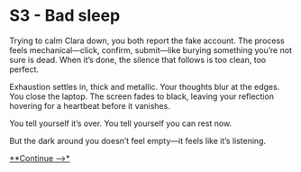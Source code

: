 # S3 - Bad sleep
Trying to calm Clara down, you both report the fake account.
The process feels mechanical—click, confirm, submit—like burying something you’re not sure is dead.
When it’s done, the silence that follows is too clean, too perfect.

Exhaustion settles in, thick and metallic. Your thoughts blur at the edges.
You close the laptop. The screen fades to black, leaving your reflection hovering for a heartbeat before it vanishes.

You tell yourself it’s over.
You tell yourself you can rest now.

But the dark around you doesn’t feel empty—it feels like it’s listening.

[**Continue -->*](/Final%20Proyect/section4A_split.md)
